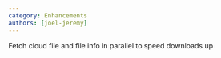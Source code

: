 ```yaml
---
category: Enhancements
authors: [joel-jeremy]
---
```


Fetch cloud file and file info in parallel to speed downloads up
